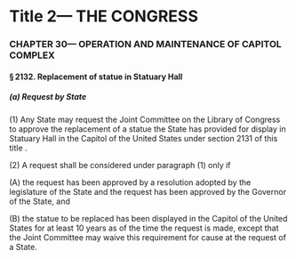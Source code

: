 
# Title 2— THE CONGRESS
### CHAPTER 30— OPERATION AND MAINTENANCE OF CAPITOL COMPLEX
#### § 2132. Replacement of statue in Statuary Hall
##### (a) Request by State

(1) Any State may request the Joint Committee on the Library of Congress to approve the replacement of a statue the State has provided for display in Statuary Hall in the Capitol of the United States under section 2131 of this title .

(2) A request shall be considered under paragraph (1) only if

(A) the request has been approved by a resolution adopted by the legislature of the State and the request has been approved by the Governor of the State, and

(B) the statue to be replaced has been displayed in the Capitol of the United States for at least 10 years as of the time the request is made, except that the Joint Committee may waive this requirement for cause at the request of a State.
